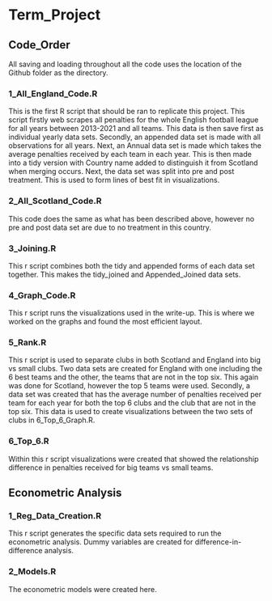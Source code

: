 # Term_Project


## Code_Order

All saving and loading throughout all the code uses the location of the Github folder as the directory.


### 1_All_England_Code.R


This is the first R script that should be ran to replicate this project. This script firstly web scrapes all penalties for the whole English football league for all years between 2013-2021 and all teams. This data is then save first as individual yearly data sets. Secondly, an appended data set is made with all observations for all years. Next, an Annual data set is made which takes the average penalties received by each team in each year. This is then made into a tidy version with Country name added to distinguish it from Scotland when merging occurs. Next, the data set was split into pre and post treatment. This is used to form lines of best fit in visualizations.


### 2_All_Scotland_Code.R


This code does the same as what has been described above, however no pre and post data set are due to no treatment in this country.


### 3_Joining.R


This r script combines both the tidy and appended forms of each data set together. This makes the tidy_joined and Appended_Joined data sets.


### 4_Graph_Code.R


This r script runs the visualizations used in the write-up. This is where we worked on the graphs and found the most efficient layout.


### 5_Rank.R


This r script is used to separate clubs in both Scotland and England into big vs small clubs. Two data sets are created for England with one including the 6 best teams and the other, the teams that are not in the top six. This again was done for Scotland, however the top 5 teams were used. Secondly, a data set was created that has the average number of penalties received per team for each year for both the top 6 clubs and the club that are not in the top six. This data is used to create visualizations between the two sets of clubs in 6_Top_6_Graph.R.


### 6_Top_6.R


Within this r script visualizations were created that showed the relationship difference in penalties received for big teams vs small teams. 


## Econometric Analysis


### 1_Reg_Data_Creation.R


This r script generates the specific data sets required to run the econometric analysis. Dummy variables are created for difference-in-difference analysis.


### 2_Models.R


The econometric models were created here. 



